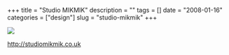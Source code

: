 +++
title = "Studio MIKMIK"
description = ""
tags = []
date = "2008-01-16"
categories = ["design"]
slug = "studio-mikmik"
+++


 

  <div id="screens-thumbs" class="clearfix">
    <div class="txt-center" id="design-submission"><a href="http://studiomikmik.co.uk/"><img id='bluga-thumbnail-1120' class='bluga-thumbnail large' src='//media.konigi.com/bluga/
wt47f28212a8711_0.jpg'/></a></div>  
  </div>   
<p><a href="http://studiomikmik.co.uk/">http://studiomikmik.co.uk</a></p>




